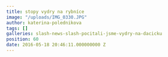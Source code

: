 ```yaml
---
title: stopy vydry na rybníce
image: "/uploads/IMG_0330.JPG"
author: katerina-polednikova
tags: []
galleries: slash-news-slash-pocitali-jsme-vydry-na-dacicku
position: 60
date: 2016-05-18 20:46:11.000000000 Z
---
```

